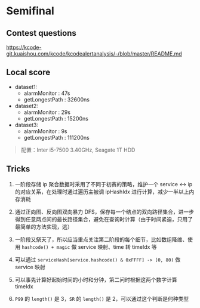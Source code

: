 # Semifinal

## Contest questions

<https://kcode-git.kuaishou.com/kcode/kcodealertanalysis/-/blob/master/README.md>

## Local score

- dataset1:
  - alarmMonitor : 47s
  - getLongestPath : 32600ns
- dataset2:
  - alarmMonitor : 29s
  - getLongestPath : 15200ns
- dataset3:
  - alarmMonitor : 9s
  - getLongestPath : 111200ns

> 配置：Inter i5-7500 3.40GHz, Seagate 1T HDD

## Tricks

1. 一阶段存储 ip 聚合数据时采用了不同于初赛的策略，维护一个 service <-> ip 的对应关系，在处理时通过遍历主被调 ipHashIdx 进行计算，减少一半以上内存消耗

2. 通过正向图、反向图双向暴力 DFS，保存每一个结点的双向路径集合，进一步得到任意两点间的最长路径集合，避免在查询时计算（由于时间紧迫，只用了最简单的方法实现，逃）

3. 一阶段又祭天了，所以应当重点关注第二阶段的每个细节，比如数组降维、使用 `hashcode() + magic` 做 service 映射、time 转 timeIdx 等

4. 可以通过 `serviceHash[service.hashcode() & 0xFFFF] -> [0, 80)` 做 service 映射

5. 可以事先计算好起始时间的小时和分钟，第二问时根据这两个数字计算 timeIdx

6. `P99` 的 `length()` 是 3，`SR` 的 `length()` 是 2，可以通过这个判断是何种类型

